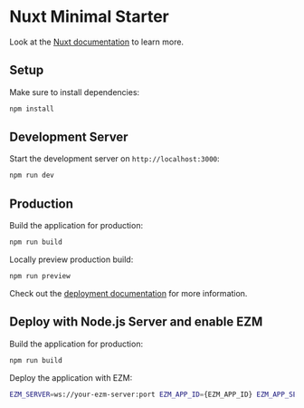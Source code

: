 # Nuxt Minimal Starter

Look at the [Nuxt documentation](https://nuxt.com/docs/getting-started/introduction) to learn more.

## Setup

Make sure to install dependencies:

```bash
npm install
```

## Development Server

Start the development server on `http://localhost:3000`:

```bash
npm run dev
```

## Production

Build the application for production:

```bash
npm run build
```

Locally preview production build:

```bash
npm run preview
```

Check out the [deployment documentation](https://nuxt.com/docs/getting-started/deployment) for more information.

## Deploy with Node.js Server and enable EZM

Build the application for production:

```bash
npm run build
```

Deploy the application with EZM:

```bash
EZM_SERVER=ws://your-ezm-server:port EZM_APP_ID={EZM_APP_ID} EZM_APP_SECRET={EZM_APP_SECRET} npm start
```
